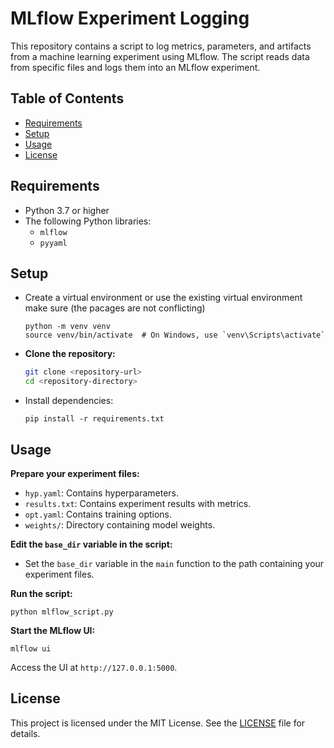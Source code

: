 # MLflow Experiment Logging

This repository contains a script to log metrics, parameters, and artifacts from a machine learning experiment using MLflow. The script reads data from specific files and logs them into an MLflow experiment.

## Table of Contents

- [Requirements](#requirements)
- [Setup](#setup)
- [Usage](#usage)
- [License](#license)

## Requirements

- Python 3.7 or higher
- The following Python libraries:
  - `mlflow`
  - `pyyaml`

## Setup

* Create a virtual environment or use the existing virtual environment make sure (the pacages are not conflicting)

  ```
  python -m venv venv
  source venv/bin/activate  # On Windows, use `venv\Scripts\activate`
  ```
* **Clone the repository:**

  ```sh
  git clone <repository-url>
  cd <repository-directory>
  ```
* Install dependencies:

  ```
  pip install -r requirements.txt
  ```

## Usage

**Prepare your experiment files:**

* `hyp.yaml`: Contains hyperparameters.
* `results.txt`: Contains experiment results with metrics.
* `opt.yaml`: Contains training options.
* `weights/`: Directory containing model weights.

**Edit the `base_dir` variable in the script:**

* Set the `base_dir` variable in the `main` function to the path containing your experiment files.

**Run the script:**

```
python mlflow_script.py
```

**Start the MLflow UI:**

```
mlflow ui
```

Access the UI at `http://127.0.0.1:5000`.


## License

This project is licensed under the MIT License. See the [LICENSE]() file for details.
